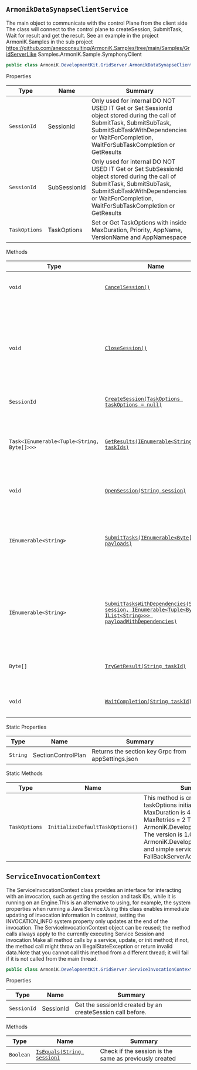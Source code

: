 ## `ArmonikDataSynapseClientService`

The main object to communicate with the control Plane from the client side  The class will connect to the control plane to createSession, SubmitTask,  Wait for result and get the result.  See an example in the project ArmoniK.Samples in the sub project  https://github.com/aneoconsulting/ArmoniK.Samples/tree/main/Samples/GridServerLike  Samples.ArmoniK.Sample.SymphonyClient
```csharp
public class ArmoniK.DevelopmentKit.GridServer.ArmonikDataSynapseClientService

```

Properties

| Type | Name | Summary |
| --- | --- | --- |
| `SessionId`|SessionId|Only used for internal DO NOT USED IT  Get or Set SessionId object stored during the call of SubmitTask, SubmitSubTask,  SubmitSubTaskWithDependencies or WaitForCompletion, WaitForSubTaskCompletion or GetResults|
| `SessionId`|SubSessionId|Only used for internal DO NOT USED IT  Get or Set SubSessionId object stored during the call of SubmitTask, SubmitSubTask,  SubmitSubTaskWithDependencies or WaitForCompletion, WaitForSubTaskCompletion or GetResults|
| `TaskOptions`|TaskOptions|Set or Get TaskOptions with inside MaxDuration, Priority, AppName, VersionName and AppNamespace|

Methods

| Type | Name | Summary |
| --- | --- | --- |
| `void`|[`CancelSession()`](ArmoniK.DevelopmentKit.GridServer_methods.md#void-cancelsession)|Cancel the current Session where the SessionId is the one created previously|
| `void`|[`CloseSession()`](ArmoniK.DevelopmentKit.GridServer_methods.md#void-closesession)|Close Session. This function will disabled in nex Release. The session is automatically  closed after an other creation or after a disconnection or after end of timeout the tasks submitted|
| `SessionId`|[`CreateSession(TaskOptions taskOptions = null)`](ArmoniK.DevelopmentKit.GridServer_methods.md#sessionid-createsessiontaskoptions-taskoptions--null)|Create the session to submit task|
| `Task<IEnumerable<Tuple<String, Byte[]>>>`|[`GetResults(IEnumerable<String> taskIds)`](ArmoniK.DevelopmentKit.GridServer_methods.md#taskienumerabletuplestring-byte-getresultsienumerablestring-taskids)|Method to GetResults when the result is returned by a task  The method WaitForCompletion should called before these method|
| `void`|[`OpenSession(String session)`](ArmoniK.DevelopmentKit.GridServer_methods.md#void-opensessionstring-session)|Set connection to an already opened Session|
| `IEnumerable<String>`|[`SubmitTasks(IEnumerable<Byte[]> payloads)`](ArmoniK.DevelopmentKit.GridServer_methods.md#ienumerablestring-submittasksienumerablebyte-payloads)|User method to submit task from the client  Need a client Service. In case of ServiceContainer  controlPlaneService can be null until the OpenSession is called|
| `IEnumerable<String>`|[`SubmitTasksWithDependencies(String session, IEnumerable<Tuple<Byte[], IList<String>>> payloadWithDependencies)`](ArmoniK.DevelopmentKit.GridServer_methods.md#ienumerablestring-submittaskswithdependenciesstring-session-ienumerabletuplebyte-iliststring-payloadwithdependencies)|The method to submit several tasks with dependencies tasks. This task will wait for  to start until all dependencies are completed successfully|
| `Byte[]`|[`TryGetResult(String taskId)`](ArmoniK.DevelopmentKit.GridServer_methods.md#byte-trygetresultstring-taskid)|Try to find the result of One task. If there no result, the function return byte[0]|
| `void`|[`WaitCompletion(String taskId)`](ArmoniK.DevelopmentKit.GridServer_methods.md#void-waitcompletionstring-taskid)|User method to wait for only the parent task from the client|

Static Properties

| Type | Name | Summary |
| --- | --- | --- |
| `String`|SectionControlPlan|Returns the section key Grpc from appSettings.json|

Static Methods

| Type | Name | Summary |
| --- | --- | --- |
| `TaskOptions`|`InitializeDefaultTaskOptions()`|This method is creating a default taskOptions initialization where  MaxDuration is 40 seconds, MaxRetries = 2 The app name is ArmoniK.DevelopmentKit.GridServer  The version is 1.0.0 the namespace ArmoniK.DevelopmentKit.GridServer and simple service FallBackServerAdder|

## `ServiceInvocationContext`

The ServiceInvocationContext class provides an interface for interacting with  an invocation, such as getting the session and task IDs, while it is running on an  Engine.This is an alternative to using, for example, the system properties when  running a Java Service.Using this class enables immediate updating of invocation  information.In contrast, setting the INVOCATION_INFO system property only  updates at the end of the invocation.  The ServiceInvocationContext object can be reused; the method calls always  apply to the currently executing Service Session and invocation.Make all method  calls by a service, update, or init method; if not, the method call might throw  an IllegalStateException or return invalid data.Note that you cannot call this  method from a different thread; it will fail if it is not called from the main thread.
```csharp
public class ArmoniK.DevelopmentKit.GridServer.ServiceInvocationContext

```

Properties

| Type | Name | Summary |
| --- | --- | --- |
| `SessionId`|SessionId|Get the sessionId created by an createSession call before.|

Methods

| Type | Name | Summary |
| --- | --- | --- |
| `Boolean`|[`IsEquals(String session)`](ArmoniK.DevelopmentKit.GridServer_methods.md#boolean-isequalsstring-session)|Check if the session is the same as previously created|

